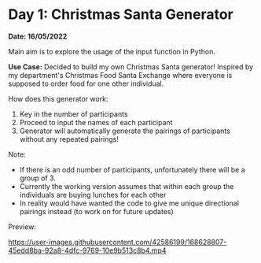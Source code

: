 # Day 1: Christmas Santa Generator
**Date: 16/05/2022**

Main aim is to explore the usage of the input function in Python. 

**Use Case:** Decided to build my own Christmas Santa generator! Inspired by my department's Christmas Food Santa Exchange where everyone is supposed to order food for one other individual. 

How does this generator work: 
1. Key in the number of participants
2. Proceed to input the names of each participant
3. Generator will automatically generate the pairings of participants without any repeated pairings! 

Note: 
- If there is an odd number of participants, unfortunately there will be a group of 3. 
- Currently the working version assumes that within each group the individuals are buying lunches for each other
- In reality would have wanted the code to give me unique directional pairings instead (to work on for future updates)

Preview:

https://user-images.githubusercontent.com/42586199/168628807-45edd8ba-92a8-4dfc-9769-10e9b513c8b4.mp4


